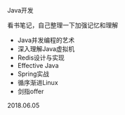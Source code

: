 Java开发

看书笔记，自己整理一下加强记忆和理解

* Java并发编程的艺术
* 深入理解Java虚拟机
* Redis设计与实现
* Effective Java
* Spring实战
* 循序渐进Linux
* 剑指offer

2018.06.05

